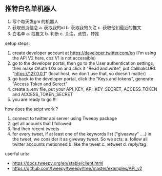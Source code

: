 ## 推特白名单机器人

1. 写个每天发gm 的机器人
2. 获取首页信息
    a. 获取我的id
    b. 获取我的关注
    c. 获取他们最近的推文
3. 白名单
    a. 找推文
    b. 判断
    c. 关注，点赞，转推

setup steps:
1. create developer account at https://developer.twitter.com/en (I'm using the API V2 here, coz V1 is not accessible)
2. go to the developer portal, then go to the User authentication settings, then make OAuth 1.0a on and click it "Read and write", put CallbakcURL "https://127.0.0.1" (local host, we don't use that, so doesn't matter)
3. go back to the developer portal, click the "Keys and tokens", generate "Access Token and Serect"
4. create a .env file, put your API_KEY, API_KEY_SECRET, ACCESS_TOKEN and ACCESS_TOKEN_SECRET
5. you are ready to go !!!

how does the scipt work ?
1. connect to twitter api server using Tweepy package 
2. get all acounts that I followed 
3. find their recent tweets
4. for every tweet, if at least one of the keywords list ("giveaway" ....) in the tweet, we consider it as giveway tweet. So we acts:
    a. follow all twitter accounts metionned 
    b. like the tweet
    c. retweet 
    d. reply/tag  

userful urls:
- https://docs.tweepy.org/en/stable/client.html
- https://github.com/tweepy/tweepy/tree/master/examples/API_v2
